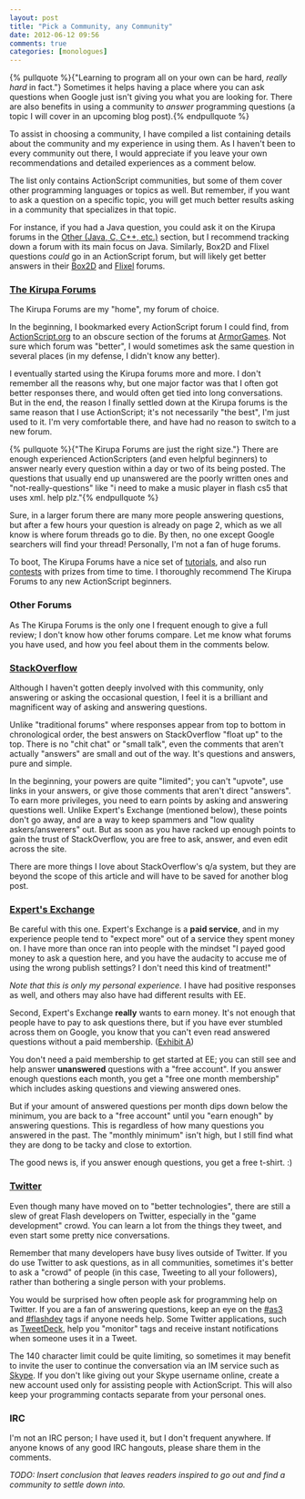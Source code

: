 ```yaml
---
layout: post
title: "Pick a Community, any Community"
date: 2012-06-12 09:56
comments: true
categories: [monologues]
---
```

{% pullquote %}{"Learning to program all on your own can be hard, _really hard_ in fact."} Sometimes it helps having a place where you can ask questions when Google just isn't giving you what you are looking for. There are also benefits in using a community to _answer_ programming questions (a topic I will cover in an upcoming blog post).{% endpullquote %}

To assist in choosing a community, I have compiled a list containing details about the community and my experience in using them.<!-- more --> As I haven't been to every community out there, I would appreciate if you leave your own recommendations and detailed experiences as a comment below.

The list only contains ActionScript communities, but some of them cover other programming languages or topics as well. But remember, if you want to ask a question on a specific topic, you will get much better results asking in a community that specializes in that topic. 

For instance, if you had a Java question, you could ask it on the Kirupa forums in the [Other (Java, C, C++, etc.)](http://www.kirupa.com/forum/forumdisplay.php?137-Other-(Java-C-C-etc-)) section, but I recommend tracking down a forum with its main focus on Java. Similarly, Box2D and Flixel questions _could_ go in an ActionScript forum, but will likely get better answers in their [Box2D](http://www.box2d.org/forum/index.php) and [Flixel](http://forums.flixel.org/) forums.


### [The Kirupa Forums](http://www.kirupa.com/forum/) ###

The Kirupa Forums are my "home", my forum of choice. 

In the beginning, I bookmarked every ActionScript forum I could find, from [ActionScript.org](http://actionscript.org/forums/) to an obscure section of the forums at [ArmorGames](http://armorgames.com/community/forum/39/programming-help/). Not sure which forum was "better", I would sometimes ask the same question in several places (in my defense, I didn't know any better).

I eventually started using the Kirupa forums more and more. I don't remember all the reasons why, but one major factor was that I often got better responses there, and would often get tied into long conversations. But in the end, the reason I finally settled down at the Kirupa forums is the same reason that I use ActionScript; it's not necessarily "the best", I'm just used to it. I'm very comfortable there, and have had no reason to switch to a new forum.


{% pullquote %}{"The Kirupa Forums are just the right size."} There are enough experienced ActionScripters (and even helpful beginners) to answer nearly every question within a day or two of its being posted. The questions that usually end up unanswered are the poorly written ones and "not-really-questions" like "i need to make a music player in flash cs5 that uses xml. help plz."{% endpullquote %}

Sure, in a larger forum there are many more people answering questions, but after a few hours your question is already on page 2, which as we all know is where forum threads go to die. By then, no one except Google searchers will find your thread! Personally, I'm not a fan of huge forums.


To boot, The Kirupa Forums have a nice set of [tutorials](http://www.kirupa.com/tutorials.htm), and also run [contests](http://www.kirupa.com/forum/forumdisplay.php?51-Contests) with prizes from time to time. I thoroughly recommend The Kirupa Forums to any new ActionScript beginners.


### Other Forums ###

As The Kirupa Forums is the only one I frequent enough to give a full review; I don't know how other forums compare. Let me know what forums you have used, and how you feel about them in the comments below.


### [StackOverflow](http://stackoverflow.com/questions/tagged/actionscript-3) ###

Although I haven't gotten deeply involved with this community, only answering or asking the occasional question, I feel it is a brilliant and magnificent way of asking and answering questions. 

Unlike "traditional forums" where responses appear from top to bottom in chronological order, the best answers on StackOverflow "float up" to the top. There is no "chit chat" or "small talk", even the comments that aren't actually "answers" are small and out of the way. It's questions and answers, pure and simple.

In the beginning, your powers are quite "limited"; you can't "upvote", use links in your answers, or give those comments that aren't direct "answers". To earn more privileges, you need to earn points by asking and answering questions well. Unlike Expert's Exchange (mentioned below), these points don't go away, and are a way to keep spammers and "low quality askers/answerers" out. But as soon as you have racked up enough points to gain the trust of StackOverflow, you are free to ask, answer, and even edit across the site.

There are more things I love about StackOverflow's q/a system, but they are beyond the scope of this article and will have to be saved for another blog post.


### [Expert's Exchange](http://www.experts-exchange.com/) ###

Be careful with this one. Expert's Exchange is a **paid service**, and in my experience people tend to "expect more" out of a service they spent money on. I have more than once ran into people with the mindset "I payed good money to ask a question here, and you have the audacity to accuse me of using the wrong publish settings? I don't need this kind of treatment!" 

_Note that this is only my personal experience._ I have had positive responses as well, and others may also have had different results with EE.

Second, Expert's Exchange **really** wants to earn money. It's not enough that people have to pay to ask questions there, but if you have ever stumbled across them on Google, you know that you can't even read answered questions without a paid membership.  ([Exhibit A](http://www.experts-exchange.com/Software/Photos_Graphics/Web_Graphics/Macromedia_Flash/ActionScript/Q_26120513.html))

You don't need a paid membership to get started at EE; you can still see and help answer **unanswered** questions with a "free account". If you answer enough questions each month, you get a "free one month membership" which includes asking questions and viewing answered ones. 

But if your amount of answered questions per month dips down below the minimum, you are back to a "free account" until you "earn enough" by answering questions. This is regardless of how many questions you answered in the past. The "monthly minimum" isn't high, but I still find what they are dong to be tacky and close to extortion.

The good news is, if you answer enough questions, you get a free t-shirt. :)


### [Twitter](https://twitter.com/) ###

Even though many have moved on to "better technologies", there are still a slew of great Flash developers on Twitter, especially in the "game development" crowd. You can learn a lot from the things they tweet, and even start some pretty nice conversations.

Remember that many developers have busy lives outside of Twitter. If you do use Twitter to ask questions, as in all communities, sometimes it's better to ask a "crowd" of people (in this case, Tweeting to all your followers), rather than bothering a single person with your problems.


You would be surprised how often people ask for programming help on Twitter. If you are a fan of answering questions, keep an eye on the [#as3](https://twitter.com/#!/search/%23as3) and [#flashdev](https://twitter.com/#!/search/%23flashdev) tags if anyone needs help. Some Twitter applications, such as [TweetDeck](http://www.tweetdeck.com/), help you "monitor" tags and receive instant notifications when someone uses it in a Tweet.

The 140 character limit could be quite limiting, so sometimes it may benefit to invite the user to continue the conversation via an IM service such as [Skype](http://www.skype.com/). If you don't like giving out your Skype username online, create a new account used only for assisting people with ActionScript. This will also keep your programming contacts separate from your personal ones.


### IRC ###

I'm not an IRC person; I have used it, but I don't frequent anywhere. If anyone knows of any good IRC hangouts, please share them in the comments.


_TODO: Insert conclusion that leaves readers inspired to go out and find a community to settle down into._


